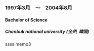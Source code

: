 
### 1997年3月　〜　2004年8月

#### Bachelor of Science

##### Chonbuk national university (全州, 韓国)

ssss memo3